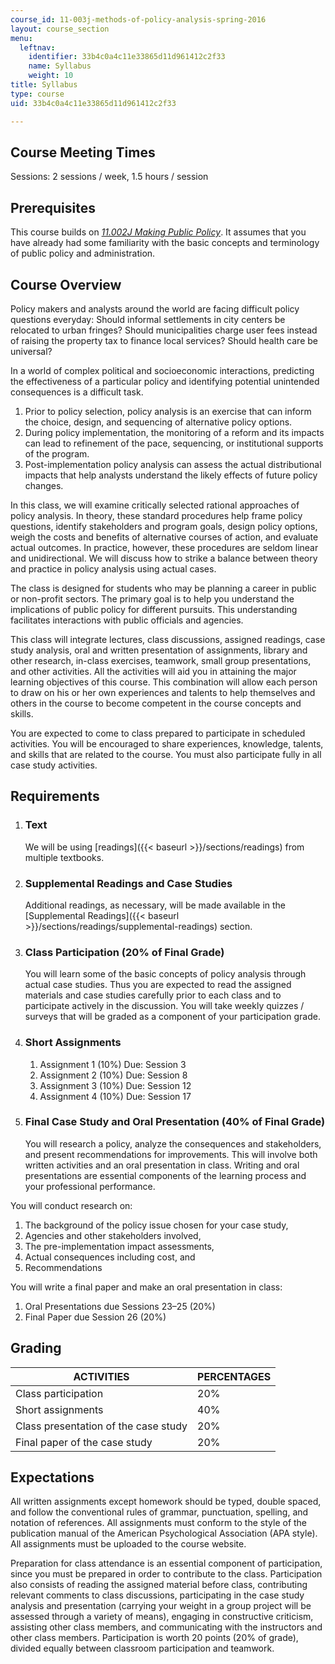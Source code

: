 ```yaml
---
course_id: 11-003j-methods-of-policy-analysis-spring-2016
layout: course_section
menu:
  leftnav:
    identifier: 33b4c0a4c11e33865d11d961412c2f33
    name: Syllabus
    weight: 10
title: Syllabus
type: course
uid: 33b4c0a4c11e33865d11d961412c2f33

---
```


Course Meeting Times
--------------------

Sessions: 2 sessions / week, 1.5 hours / session

Prerequisites
-------------

This course builds on [_11.002J Making Public Policy_](/courses/11-002j-making-public-policy-fall-2014/). It assumes that you have already had some familiarity with the basic concepts and terminology of public policy and administration.

Course Overview
---------------

Policy makers and analysts around the world are facing difficult policy questions everyday: Should informal settlements in city centers be relocated to urban fringes? Should municipalities charge user fees instead of raising the property tax to finance local services? Should health care be universal?

In a world of complex political and socioeconomic interactions, predicting the effectiveness of a particular policy and identifying potential unintended consequences is a difficult task.

1.  Prior to policy selection, policy analysis is an exercise that can inform the choice, design, and sequencing of alternative policy options.
2.  During policy implementation, the monitoring of a reform and its impacts can lead to refinement of the pace, sequencing, or institutional supports of the program.
3.  Post-implementation policy analysis can assess the actual distributional impacts that help analysts understand the likely effects of future policy changes.

In this class, we will examine critically selected rational approaches of policy analysis. In theory, these standard procedures help frame policy questions, identify stakeholders and program goals, design policy options, weigh the costs and benefits of alternative courses of action, and evaluate actual outcomes. In practice, however, these procedures are seldom linear and unidirectional. We will discuss how to strike a balance between theory and practice in policy analysis using actual cases.

The class is designed for students who may be planning a career in public or non-profit sectors. The primary goal is to help you understand the implications of public policy for different pursuits. This understanding facilitates interactions with public officials and agencies.

This class will integrate lectures, class discussions, assigned readings, case study analysis, oral and written presentation of assignments, library and other research, in-class exercises, teamwork, small group presentations, and other activities. All the activities will aid you in attaining the major learning objectives of this course. This combination will allow each person to draw on his or her own experiences and talents to help themselves and others in the course to become competent in the course concepts and skills.

You are expected to come to class prepared to participate in scheduled activities. You will be encouraged to share experiences, knowledge, talents, and skills that are related to the course. You must also participate fully in all case study activities.

Requirements
------------

1.  ### Text
    
    We will be using [readings]({{< baseurl >}}/sections/readings) from multiple textbooks.
    
2.  ### Supplemental Readings and Case Studies
    
    Additional readings, as necessary, will be made available in the [Supplemental Readings]({{< baseurl >}}/sections/readings/supplemental-readings) section.
    
3.  ### Class Participation (20% of Final Grade)
    
    You will learn some of the basic concepts of policy analysis through actual case studies. Thus you are expected to read the assigned materials and case studies carefully prior to each class and to participate actively in the discussion. You will take weekly quizzes / surveys that will be graded as a component of your participation grade.
    
4.  ### Short Assignments
    
    1.  Assignment 1 (10%) Due: Session 3
    2.  Assignment 2 (10%) Due: Session 8
    3.  Assignment 3 (10%) Due: Session 12
    4.  Assignment 4 (10%) Due: Session 17
5.  ### Final Case Study and Oral Presentation (40% of Final Grade)
    
    You will research a policy, analyze the consequences and stakeholders, and present recommendations for improvements. This will involve both written activities and an oral presentation in class. Writing and oral presentations are essential components of the learning process and your professional performance.
    

You will conduct research on:

1.  The background of the policy issue chosen for your case study,
2.  Agencies and other stakeholders involved,
3.  The pre-implementation impact assessments,
4.  Actual consequences including cost, and
5.  Recommendations

You will write a final paper and make an oral presentation in class:

1.  Oral Presentations due Sessions 23–25 (20%)
2.  Final Paper due Session 26 (20%)

Grading
-------

| ACTIVITIES | PERCENTAGES |
| --- | --- |
| Class participation | 20% |
| Short assignments | 40% |
| Class presentation of the case study | 20% |
| Final paper of the case study | 20% 

Expectations
------------

All written assignments except homework should be typed, double spaced, and follow the conventional rules of grammar, punctuation, spelling, and notation of references. All assignments must conform to the style of the publication manual of the American Psychological Association (APA style). All assignments must be uploaded to the course website.

Preparation for class attendance is an essential component of participation, since you must be prepared in order to contribute to the class. Participation also consists of reading the assigned material before class, contributing relevant comments to class discussions, participating in the case study analysis and presentation (carrying your weight in a group project will be assessed through a variety of means), engaging in constructive criticism, assisting other class members, and communicating with the instructors and other class members. Participation is worth 20 points (20% of grade), divided equally between classroom participation and teamwork.